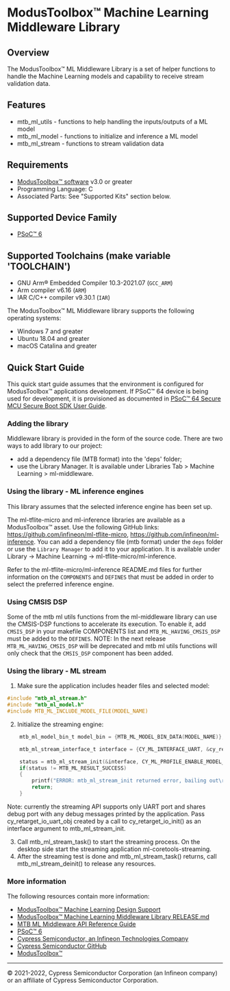 # ModusToolbox™ Machine Learning Middleware Library

## Overview
The ModusToolbox™ ML Middleware Library is a set of helper functions to handle the Machine Learning models and capability to receive stream validation data.

## Features
* mtb_ml_utils  - functions to help handling the inputs/outputs of a ML model
* mtb_ml_model  - functions to initialize and inference a ML model
* mtb_ml_stream - functions to stream validation data

## Requirements

* [ModusToolbox™ software](https://www.cypress.com/products/modustoolbox-software-environment) v3.0 or greater
* Programming Language: C
* Associated Parts: See "Supported Kits" section below.

## Supported Device Family

* [PSoC™ 6](https://www.infineon.com/cms/en/product/microcontroller/32-bit-psoc-arm-cortex-microcontroller/psoc-6-32-bit-arm-cortex-m4-mcu/)

## Supported Toolchains (make variable 'TOOLCHAIN')

* GNU Arm® Embedded Compiler 10.3-2021.07 (`GCC_ARM`)
* Arm compiler v6.16 (`ARM`)
* IAR C/C++ compiler v9.30.1 (`IAR`)

The ModusToolbox™ ML Middleware library supports the following operating systems:
- Windows 7 and greater
- Ubuntu 18.04 and greater
- macOS Catalina and greater

## Quick Start Guide

This quick start guide assumes that the environment is configured for ModusToolbox™ applications development. If  PSoC™ 64 device is being used for development, it is provisioned as documented in [PSoC™ 64 Secure MCU Secure Boot SDK User Guide](www.cypress.com/documentation/software-and-drivers/psoc-64-secure-mcu-secure-boot-sdk-user-guide).

### Adding the library

Middleware library is provided in the form of the source code. There are two ways to add library to our project:

* add a dependency file (MTB format) into the 'deps' folder;
* use the Library Manager. It is available under Libraries Tab >  Machine Learning > ml-middleware.

### Using the library - ML inference engines

This library assumes that the selected inference engine has been set up.

The ml-tflite-micro and ml-inference libraries are available as a ModusToolbox™ asset. Use the following GitHub links: https://github.com/infineon/ml-tflite-micro, https://github.com/infineon/ml-inference. You can add a dependency file (mtb format) under the `deps` folder or use the `Library Manager` to add it to your application. It is available under Library -> Machine Learning -> ml-tflite-micro/ml-inference.

Refer to the ml-tflite-micro/ml-inference README.md files for further information on the `COMPONENTS` and `DEFINES` that must be added in order to select the preferred inference engine.

### Using CMSIS DSP

Some of the mtb ml utils functions from the ml-middleware library can use the CMSIS-DSP functions to accelerate its execution. To enable it, add `CMSIS_DSP` in your makefile COMPONENTS list and `MTB_ML_HAVING_CMSIS_DSP` must be added to the `DEFINES`.
NOTE: In the next release `MTB_ML_HAVING_CMSIS_DSP` will be deprecated and mtb ml utils functions will only check that the `CMSIS_DSP` component has been added.

### Using the library - ML stream

1. Make sure the application includes header files and selected model:
```c
#include "mtb_ml_stream.h"
#include "mtb_ml_model.h"
#include MTB_ML_INCLUDE_MODEL_FILE(MODEL_NAME)
```

2. Initialize the streaming engine:
```c
    mtb_ml_model_bin_t model_bin = {MTB_ML_MODEL_BIN_DATA(MODEL_NAME)};

    mtb_ml_stream_interface_t interface = {CY_ML_INTERFACE_UART, &cy_retarget_io_uart_obj};

    status = mtb_ml_stream_init(&interface, CY_ML_PROFILE_ENABLE_MODEL_PER_FRAME, &model_bin);
    if(status != MTB_ML_RESULT_SUCCESS)
    {
        printf("ERROR: mtb_ml_stream_init returned error, bailing out\r\n");
        return;
    }
```

Note: currently the streaming API supports only UART port and shares debug port with any debug messages printed by the application. Pass cy_retarget_io_uart_obj created by a call to cy_retarget_io_init() as an interface argument to mtb_ml_stream_init.

3. Call mtb_ml_stream_task() to start the streaming process. On the desktop side start the streaming application ml-coretools-streaming.
4. After the streaming test is done and mtb_ml_stream_task() returns, call mtb_ml_stream_deinit() to release any resources.

### More information
The following resources contain more information:
* [ModusToolbox™ Machine Learning Design Support](https://www.infineon.com/cms/en/design-support/tools/sdk/modustoolbox-software/modustoolbox-machine-learning/)
* [ModusToolbox™ Machine Learning Middleware Library RELEASE.md](./RELEASE.md)
* [MTB ML Middleware API Reference Guide](https://infineon.github.io/ml-middleware/html/index.html)
* [PSoC™ 6](https://www.infineon.com/cms/en/product/microcontroller/32-bit-psoc-arm-cortex-microcontroller/psoc-6-32-bit-arm-cortex-m4-mcu/)
* [Cypress Semiconductor, an Infineon Technologies Company](http://www.cypress.com)
* [Cypress Semiconductor GitHub](https://github.com/Infineon)
* [ModusToolbox™](https://www.cypress.com/products/modustoolbox)

---
© 2021-2022, Cypress Semiconductor Corporation (an Infineon company) or an affiliate of Cypress Semiconductor Corporation.
